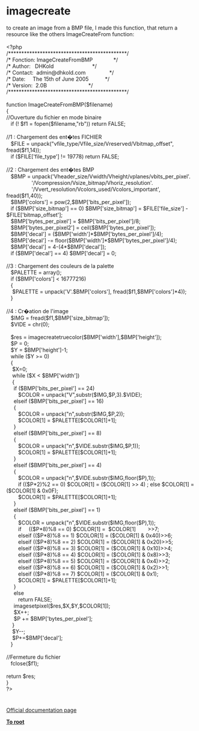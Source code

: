 # imagecreate




<div class="phpcode"><span class="html">
to create an image from a BMP file, I made this function, that return a resource like the others ImageCreateFrom function:<br><br><span class="default">&lt;?php<br></span><span class="comment">/*********************************************/<br>/* Fonction: ImageCreateFromBMP&#xA0; &#xA0; &#xA0; &#xA0; &#xA0; &#xA0; &#xA0; */<br>/* Author:&#xA0;&#xA0; DHKold&#xA0; &#xA0; &#xA0; &#xA0; &#xA0; &#xA0; &#xA0; &#xA0; &#xA0; &#xA0; &#xA0; &#xA0; &#xA0; */<br>/* Contact:&#xA0; admin@dhkold.com&#xA0; &#xA0; &#xA0; &#xA0; &#xA0; &#xA0; &#xA0; &#xA0; */<br>/* Date:&#xA0; &#xA0;&#xA0; The 15th of June 2005&#xA0; &#xA0; &#xA0; &#xA0; &#xA0;&#xA0; */<br>/* Version:&#xA0; 2.0B&#xA0; &#xA0; &#xA0; &#xA0; &#xA0; &#xA0; &#xA0; &#xA0; &#xA0; &#xA0; &#xA0; &#xA0; &#xA0; &#xA0; */<br>/*********************************************/<br><br></span><span class="keyword">function </span><span class="default">ImageCreateFromBMP</span><span class="keyword">(</span><span class="default">$filename</span><span class="keyword">)<br>{<br> </span><span class="comment">//Ouverture du fichier en mode binaire<br>&#xA0;&#xA0; </span><span class="keyword">if (! </span><span class="default">$f1 </span><span class="keyword">= </span><span class="default">fopen</span><span class="keyword">(</span><span class="default">$filename</span><span class="keyword">,</span><span class="string">&quot;rb&quot;</span><span class="keyword">)) return </span><span class="default">FALSE</span><span class="keyword">;<br><br> </span><span class="comment">//1 : Chargement des ent&#xFFFD;tes FICHIER<br>&#xA0;&#xA0; </span><span class="default">$FILE </span><span class="keyword">= </span><span class="default">unpack</span><span class="keyword">(</span><span class="string">&quot;vfile_type/Vfile_size/Vreserved/Vbitmap_offset&quot;</span><span class="keyword">, </span><span class="default">fread</span><span class="keyword">(</span><span class="default">$f1</span><span class="keyword">,</span><span class="default">14</span><span class="keyword">));<br>&#xA0;&#xA0; if (</span><span class="default">$FILE</span><span class="keyword">[</span><span class="string">&apos;file_type&apos;</span><span class="keyword">] != </span><span class="default">19778</span><span class="keyword">) return </span><span class="default">FALSE</span><span class="keyword">;<br><br> </span><span class="comment">//2 : Chargement des ent&#xFFFD;tes BMP<br>&#xA0;&#xA0; </span><span class="default">$BMP </span><span class="keyword">= </span><span class="default">unpack</span><span class="keyword">(</span><span class="string">&apos;Vheader_size/Vwidth/Vheight/vplanes/vbits_per_pixel&apos;</span><span class="keyword">.<br>&#xA0; &#xA0; &#xA0; &#xA0; &#xA0; &#xA0; &#xA0; &#xA0;&#xA0; </span><span class="string">&apos;/Vcompression/Vsize_bitmap/Vhoriz_resolution&apos;</span><span class="keyword">.<br>&#xA0; &#xA0; &#xA0; &#xA0; &#xA0; &#xA0; &#xA0; &#xA0;&#xA0; </span><span class="string">&apos;/Vvert_resolution/Vcolors_used/Vcolors_important&apos;</span><span class="keyword">, </span><span class="default">fread</span><span class="keyword">(</span><span class="default">$f1</span><span class="keyword">,</span><span class="default">40</span><span class="keyword">));<br>&#xA0;&#xA0; </span><span class="default">$BMP</span><span class="keyword">[</span><span class="string">&apos;colors&apos;</span><span class="keyword">] = </span><span class="default">pow</span><span class="keyword">(</span><span class="default">2</span><span class="keyword">,</span><span class="default">$BMP</span><span class="keyword">[</span><span class="string">&apos;bits_per_pixel&apos;</span><span class="keyword">]);<br>&#xA0;&#xA0; if (</span><span class="default">$BMP</span><span class="keyword">[</span><span class="string">&apos;size_bitmap&apos;</span><span class="keyword">] == </span><span class="default">0</span><span class="keyword">) </span><span class="default">$BMP</span><span class="keyword">[</span><span class="string">&apos;size_bitmap&apos;</span><span class="keyword">] = </span><span class="default">$FILE</span><span class="keyword">[</span><span class="string">&apos;file_size&apos;</span><span class="keyword">] - </span><span class="default">$FILE</span><span class="keyword">[</span><span class="string">&apos;bitmap_offset&apos;</span><span class="keyword">];<br>&#xA0;&#xA0; </span><span class="default">$BMP</span><span class="keyword">[</span><span class="string">&apos;bytes_per_pixel&apos;</span><span class="keyword">] = </span><span class="default">$BMP</span><span class="keyword">[</span><span class="string">&apos;bits_per_pixel&apos;</span><span class="keyword">]/</span><span class="default">8</span><span class="keyword">;<br>&#xA0;&#xA0; </span><span class="default">$BMP</span><span class="keyword">[</span><span class="string">&apos;bytes_per_pixel2&apos;</span><span class="keyword">] = </span><span class="default">ceil</span><span class="keyword">(</span><span class="default">$BMP</span><span class="keyword">[</span><span class="string">&apos;bytes_per_pixel&apos;</span><span class="keyword">]);<br>&#xA0;&#xA0; </span><span class="default">$BMP</span><span class="keyword">[</span><span class="string">&apos;decal&apos;</span><span class="keyword">] = (</span><span class="default">$BMP</span><span class="keyword">[</span><span class="string">&apos;width&apos;</span><span class="keyword">]*</span><span class="default">$BMP</span><span class="keyword">[</span><span class="string">&apos;bytes_per_pixel&apos;</span><span class="keyword">]/</span><span class="default">4</span><span class="keyword">);<br>&#xA0;&#xA0; </span><span class="default">$BMP</span><span class="keyword">[</span><span class="string">&apos;decal&apos;</span><span class="keyword">] -= </span><span class="default">floor</span><span class="keyword">(</span><span class="default">$BMP</span><span class="keyword">[</span><span class="string">&apos;width&apos;</span><span class="keyword">]*</span><span class="default">$BMP</span><span class="keyword">[</span><span class="string">&apos;bytes_per_pixel&apos;</span><span class="keyword">]/</span><span class="default">4</span><span class="keyword">);<br>&#xA0;&#xA0; </span><span class="default">$BMP</span><span class="keyword">[</span><span class="string">&apos;decal&apos;</span><span class="keyword">] = </span><span class="default">4</span><span class="keyword">-(</span><span class="default">4</span><span class="keyword">*</span><span class="default">$BMP</span><span class="keyword">[</span><span class="string">&apos;decal&apos;</span><span class="keyword">]);<br>&#xA0;&#xA0; if (</span><span class="default">$BMP</span><span class="keyword">[</span><span class="string">&apos;decal&apos;</span><span class="keyword">] == </span><span class="default">4</span><span class="keyword">) </span><span class="default">$BMP</span><span class="keyword">[</span><span class="string">&apos;decal&apos;</span><span class="keyword">] = </span><span class="default">0</span><span class="keyword">;<br><br> </span><span class="comment">//3 : Chargement des couleurs de la palette<br>&#xA0;&#xA0; </span><span class="default">$PALETTE </span><span class="keyword">= array();<br>&#xA0;&#xA0; if (</span><span class="default">$BMP</span><span class="keyword">[</span><span class="string">&apos;colors&apos;</span><span class="keyword">] &lt; </span><span class="default">16777216</span><span class="keyword">)<br>&#xA0;&#xA0; {<br>&#xA0; &#xA0; </span><span class="default">$PALETTE </span><span class="keyword">= </span><span class="default">unpack</span><span class="keyword">(</span><span class="string">&apos;V&apos;</span><span class="keyword">.</span><span class="default">$BMP</span><span class="keyword">[</span><span class="string">&apos;colors&apos;</span><span class="keyword">], </span><span class="default">fread</span><span class="keyword">(</span><span class="default">$f1</span><span class="keyword">,</span><span class="default">$BMP</span><span class="keyword">[</span><span class="string">&apos;colors&apos;</span><span class="keyword">]*</span><span class="default">4</span><span class="keyword">));<br>&#xA0;&#xA0; }<br><br> </span><span class="comment">//4 : Cr&#xFFFD;ation de l&apos;image<br>&#xA0;&#xA0; </span><span class="default">$IMG </span><span class="keyword">= </span><span class="default">fread</span><span class="keyword">(</span><span class="default">$f1</span><span class="keyword">,</span><span class="default">$BMP</span><span class="keyword">[</span><span class="string">&apos;size_bitmap&apos;</span><span class="keyword">]);<br>&#xA0;&#xA0; </span><span class="default">$VIDE </span><span class="keyword">= </span><span class="default">chr</span><span class="keyword">(</span><span class="default">0</span><span class="keyword">);<br><br>&#xA0;&#xA0; </span><span class="default">$res </span><span class="keyword">= </span><span class="default">imagecreatetruecolor</span><span class="keyword">(</span><span class="default">$BMP</span><span class="keyword">[</span><span class="string">&apos;width&apos;</span><span class="keyword">],</span><span class="default">$BMP</span><span class="keyword">[</span><span class="string">&apos;height&apos;</span><span class="keyword">]);<br>&#xA0;&#xA0; </span><span class="default">$P </span><span class="keyword">= </span><span class="default">0</span><span class="keyword">;<br>&#xA0;&#xA0; </span><span class="default">$Y </span><span class="keyword">= </span><span class="default">$BMP</span><span class="keyword">[</span><span class="string">&apos;height&apos;</span><span class="keyword">]-</span><span class="default">1</span><span class="keyword">;<br>&#xA0;&#xA0; while (</span><span class="default">$Y </span><span class="keyword">&gt;= </span><span class="default">0</span><span class="keyword">)<br>&#xA0;&#xA0; {<br>&#xA0; &#xA0; </span><span class="default">$X</span><span class="keyword">=</span><span class="default">0</span><span class="keyword">;<br>&#xA0; &#xA0; while (</span><span class="default">$X </span><span class="keyword">&lt; </span><span class="default">$BMP</span><span class="keyword">[</span><span class="string">&apos;width&apos;</span><span class="keyword">])<br>&#xA0; &#xA0; {<br>&#xA0; &#xA0;&#xA0; if (</span><span class="default">$BMP</span><span class="keyword">[</span><span class="string">&apos;bits_per_pixel&apos;</span><span class="keyword">] == </span><span class="default">24</span><span class="keyword">)<br>&#xA0; &#xA0; &#xA0; &#xA0; </span><span class="default">$COLOR </span><span class="keyword">= </span><span class="default">unpack</span><span class="keyword">(</span><span class="string">&quot;V&quot;</span><span class="keyword">,</span><span class="default">substr</span><span class="keyword">(</span><span class="default">$IMG</span><span class="keyword">,</span><span class="default">$P</span><span class="keyword">,</span><span class="default">3</span><span class="keyword">).</span><span class="default">$VIDE</span><span class="keyword">);<br>&#xA0; &#xA0;&#xA0; elseif (</span><span class="default">$BMP</span><span class="keyword">[</span><span class="string">&apos;bits_per_pixel&apos;</span><span class="keyword">] == </span><span class="default">16</span><span class="keyword">)<br>&#xA0; &#xA0;&#xA0; {&#xA0; <br>&#xA0; &#xA0; &#xA0; &#xA0; </span><span class="default">$COLOR </span><span class="keyword">= </span><span class="default">unpack</span><span class="keyword">(</span><span class="string">&quot;n&quot;</span><span class="keyword">,</span><span class="default">substr</span><span class="keyword">(</span><span class="default">$IMG</span><span class="keyword">,</span><span class="default">$P</span><span class="keyword">,</span><span class="default">2</span><span class="keyword">));<br>&#xA0; &#xA0; &#xA0; &#xA0; </span><span class="default">$COLOR</span><span class="keyword">[</span><span class="default">1</span><span class="keyword">] = </span><span class="default">$PALETTE</span><span class="keyword">[</span><span class="default">$COLOR</span><span class="keyword">[</span><span class="default">1</span><span class="keyword">]+</span><span class="default">1</span><span class="keyword">];<br>&#xA0; &#xA0;&#xA0; }<br>&#xA0; &#xA0;&#xA0; elseif (</span><span class="default">$BMP</span><span class="keyword">[</span><span class="string">&apos;bits_per_pixel&apos;</span><span class="keyword">] == </span><span class="default">8</span><span class="keyword">)<br>&#xA0; &#xA0;&#xA0; {&#xA0; <br>&#xA0; &#xA0; &#xA0; &#xA0; </span><span class="default">$COLOR </span><span class="keyword">= </span><span class="default">unpack</span><span class="keyword">(</span><span class="string">&quot;n&quot;</span><span class="keyword">,</span><span class="default">$VIDE</span><span class="keyword">.</span><span class="default">substr</span><span class="keyword">(</span><span class="default">$IMG</span><span class="keyword">,</span><span class="default">$P</span><span class="keyword">,</span><span class="default">1</span><span class="keyword">));<br>&#xA0; &#xA0; &#xA0; &#xA0; </span><span class="default">$COLOR</span><span class="keyword">[</span><span class="default">1</span><span class="keyword">] = </span><span class="default">$PALETTE</span><span class="keyword">[</span><span class="default">$COLOR</span><span class="keyword">[</span><span class="default">1</span><span class="keyword">]+</span><span class="default">1</span><span class="keyword">];<br>&#xA0; &#xA0;&#xA0; }<br>&#xA0; &#xA0;&#xA0; elseif (</span><span class="default">$BMP</span><span class="keyword">[</span><span class="string">&apos;bits_per_pixel&apos;</span><span class="keyword">] == </span><span class="default">4</span><span class="keyword">)<br>&#xA0; &#xA0;&#xA0; {<br>&#xA0; &#xA0; &#xA0; &#xA0; </span><span class="default">$COLOR </span><span class="keyword">= </span><span class="default">unpack</span><span class="keyword">(</span><span class="string">&quot;n&quot;</span><span class="keyword">,</span><span class="default">$VIDE</span><span class="keyword">.</span><span class="default">substr</span><span class="keyword">(</span><span class="default">$IMG</span><span class="keyword">,</span><span class="default">floor</span><span class="keyword">(</span><span class="default">$P</span><span class="keyword">),</span><span class="default">1</span><span class="keyword">));<br>&#xA0; &#xA0; &#xA0; &#xA0; if ((</span><span class="default">$P</span><span class="keyword">*</span><span class="default">2</span><span class="keyword">)%</span><span class="default">2 </span><span class="keyword">== </span><span class="default">0</span><span class="keyword">) </span><span class="default">$COLOR</span><span class="keyword">[</span><span class="default">1</span><span class="keyword">] = (</span><span class="default">$COLOR</span><span class="keyword">[</span><span class="default">1</span><span class="keyword">] &gt;&gt; </span><span class="default">4</span><span class="keyword">) ; else </span><span class="default">$COLOR</span><span class="keyword">[</span><span class="default">1</span><span class="keyword">] = (</span><span class="default">$COLOR</span><span class="keyword">[</span><span class="default">1</span><span class="keyword">] &amp; </span><span class="default">0x0F</span><span class="keyword">);<br>&#xA0; &#xA0; &#xA0; &#xA0; </span><span class="default">$COLOR</span><span class="keyword">[</span><span class="default">1</span><span class="keyword">] = </span><span class="default">$PALETTE</span><span class="keyword">[</span><span class="default">$COLOR</span><span class="keyword">[</span><span class="default">1</span><span class="keyword">]+</span><span class="default">1</span><span class="keyword">];<br>&#xA0; &#xA0;&#xA0; }<br>&#xA0; &#xA0;&#xA0; elseif (</span><span class="default">$BMP</span><span class="keyword">[</span><span class="string">&apos;bits_per_pixel&apos;</span><span class="keyword">] == </span><span class="default">1</span><span class="keyword">)<br>&#xA0; &#xA0;&#xA0; {<br>&#xA0; &#xA0; &#xA0; &#xA0; </span><span class="default">$COLOR </span><span class="keyword">= </span><span class="default">unpack</span><span class="keyword">(</span><span class="string">&quot;n&quot;</span><span class="keyword">,</span><span class="default">$VIDE</span><span class="keyword">.</span><span class="default">substr</span><span class="keyword">(</span><span class="default">$IMG</span><span class="keyword">,</span><span class="default">floor</span><span class="keyword">(</span><span class="default">$P</span><span class="keyword">),</span><span class="default">1</span><span class="keyword">));<br>&#xA0; &#xA0; &#xA0; &#xA0; if&#xA0; &#xA0;&#xA0; ((</span><span class="default">$P</span><span class="keyword">*</span><span class="default">8</span><span class="keyword">)%</span><span class="default">8 </span><span class="keyword">== </span><span class="default">0</span><span class="keyword">) </span><span class="default">$COLOR</span><span class="keyword">[</span><span class="default">1</span><span class="keyword">] =&#xA0; </span><span class="default">$COLOR</span><span class="keyword">[</span><span class="default">1</span><span class="keyword">]&#xA0; &#xA0; &#xA0; &#xA0; &gt;&gt;</span><span class="default">7</span><span class="keyword">;<br>&#xA0; &#xA0; &#xA0; &#xA0; elseif ((</span><span class="default">$P</span><span class="keyword">*</span><span class="default">8</span><span class="keyword">)%</span><span class="default">8 </span><span class="keyword">== </span><span class="default">1</span><span class="keyword">) </span><span class="default">$COLOR</span><span class="keyword">[</span><span class="default">1</span><span class="keyword">] = (</span><span class="default">$COLOR</span><span class="keyword">[</span><span class="default">1</span><span class="keyword">] &amp; </span><span class="default">0x40</span><span class="keyword">)&gt;&gt;</span><span class="default">6</span><span class="keyword">;<br>&#xA0; &#xA0; &#xA0; &#xA0; elseif ((</span><span class="default">$P</span><span class="keyword">*</span><span class="default">8</span><span class="keyword">)%</span><span class="default">8 </span><span class="keyword">== </span><span class="default">2</span><span class="keyword">) </span><span class="default">$COLOR</span><span class="keyword">[</span><span class="default">1</span><span class="keyword">] = (</span><span class="default">$COLOR</span><span class="keyword">[</span><span class="default">1</span><span class="keyword">] &amp; </span><span class="default">0x20</span><span class="keyword">)&gt;&gt;</span><span class="default">5</span><span class="keyword">;<br>&#xA0; &#xA0; &#xA0; &#xA0; elseif ((</span><span class="default">$P</span><span class="keyword">*</span><span class="default">8</span><span class="keyword">)%</span><span class="default">8 </span><span class="keyword">== </span><span class="default">3</span><span class="keyword">) </span><span class="default">$COLOR</span><span class="keyword">[</span><span class="default">1</span><span class="keyword">] = (</span><span class="default">$COLOR</span><span class="keyword">[</span><span class="default">1</span><span class="keyword">] &amp; </span><span class="default">0x10</span><span class="keyword">)&gt;&gt;</span><span class="default">4</span><span class="keyword">;<br>&#xA0; &#xA0; &#xA0; &#xA0; elseif ((</span><span class="default">$P</span><span class="keyword">*</span><span class="default">8</span><span class="keyword">)%</span><span class="default">8 </span><span class="keyword">== </span><span class="default">4</span><span class="keyword">) </span><span class="default">$COLOR</span><span class="keyword">[</span><span class="default">1</span><span class="keyword">] = (</span><span class="default">$COLOR</span><span class="keyword">[</span><span class="default">1</span><span class="keyword">] &amp; </span><span class="default">0x8</span><span class="keyword">)&gt;&gt;</span><span class="default">3</span><span class="keyword">;<br>&#xA0; &#xA0; &#xA0; &#xA0; elseif ((</span><span class="default">$P</span><span class="keyword">*</span><span class="default">8</span><span class="keyword">)%</span><span class="default">8 </span><span class="keyword">== </span><span class="default">5</span><span class="keyword">) </span><span class="default">$COLOR</span><span class="keyword">[</span><span class="default">1</span><span class="keyword">] = (</span><span class="default">$COLOR</span><span class="keyword">[</span><span class="default">1</span><span class="keyword">] &amp; </span><span class="default">0x4</span><span class="keyword">)&gt;&gt;</span><span class="default">2</span><span class="keyword">;<br>&#xA0; &#xA0; &#xA0; &#xA0; elseif ((</span><span class="default">$P</span><span class="keyword">*</span><span class="default">8</span><span class="keyword">)%</span><span class="default">8 </span><span class="keyword">== </span><span class="default">6</span><span class="keyword">) </span><span class="default">$COLOR</span><span class="keyword">[</span><span class="default">1</span><span class="keyword">] = (</span><span class="default">$COLOR</span><span class="keyword">[</span><span class="default">1</span><span class="keyword">] &amp; </span><span class="default">0x2</span><span class="keyword">)&gt;&gt;</span><span class="default">1</span><span class="keyword">;<br>&#xA0; &#xA0; &#xA0; &#xA0; elseif ((</span><span class="default">$P</span><span class="keyword">*</span><span class="default">8</span><span class="keyword">)%</span><span class="default">8 </span><span class="keyword">== </span><span class="default">7</span><span class="keyword">) </span><span class="default">$COLOR</span><span class="keyword">[</span><span class="default">1</span><span class="keyword">] = (</span><span class="default">$COLOR</span><span class="keyword">[</span><span class="default">1</span><span class="keyword">] &amp; </span><span class="default">0x1</span><span class="keyword">);<br>&#xA0; &#xA0; &#xA0; &#xA0; </span><span class="default">$COLOR</span><span class="keyword">[</span><span class="default">1</span><span class="keyword">] = </span><span class="default">$PALETTE</span><span class="keyword">[</span><span class="default">$COLOR</span><span class="keyword">[</span><span class="default">1</span><span class="keyword">]+</span><span class="default">1</span><span class="keyword">];<br>&#xA0; &#xA0;&#xA0; }<br>&#xA0; &#xA0;&#xA0; else<br>&#xA0; &#xA0; &#xA0; &#xA0; return </span><span class="default">FALSE</span><span class="keyword">;<br>&#xA0; &#xA0;&#xA0; </span><span class="default">imagesetpixel</span><span class="keyword">(</span><span class="default">$res</span><span class="keyword">,</span><span class="default">$X</span><span class="keyword">,</span><span class="default">$Y</span><span class="keyword">,</span><span class="default">$COLOR</span><span class="keyword">[</span><span class="default">1</span><span class="keyword">]);<br>&#xA0; &#xA0;&#xA0; </span><span class="default">$X</span><span class="keyword">++;<br>&#xA0; &#xA0;&#xA0; </span><span class="default">$P </span><span class="keyword">+= </span><span class="default">$BMP</span><span class="keyword">[</span><span class="string">&apos;bytes_per_pixel&apos;</span><span class="keyword">];<br>&#xA0; &#xA0; }<br>&#xA0; &#xA0; </span><span class="default">$Y</span><span class="keyword">--;<br>&#xA0; &#xA0; </span><span class="default">$P</span><span class="keyword">+=</span><span class="default">$BMP</span><span class="keyword">[</span><span class="string">&apos;decal&apos;</span><span class="keyword">];<br>&#xA0;&#xA0; }<br><br> </span><span class="comment">//Fermeture du fichier<br>&#xA0;&#xA0; </span><span class="default">fclose</span><span class="keyword">(</span><span class="default">$f1</span><span class="keyword">);<br><br> return </span><span class="default">$res</span><span class="keyword">;<br>}<br></span><span class="default">?&gt;</span>
</span>
</div>
  

#

[Official documentation page](https://www.php.net/manual/en/function.imagecreate.php)

**[To root](/README.md)**